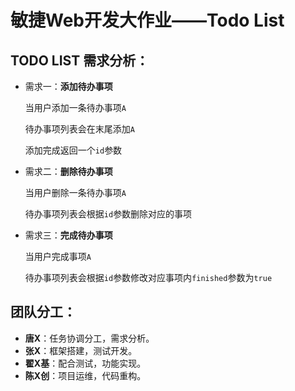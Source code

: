 # 敏捷Web开发大作业——Todo List

## TODO LIST 需求分析：

- 需求一：**添加待办事项**

  当用户添加一条待办事项`A`

  待办事项列表会在末尾添加`A`

  添加完成返回一个`id`参数

- 需求二：**删除待办事项**

  当用户删除一条待办事项`A`

  待办事项列表会根据`id`参数删除对应的事项

- 需求三：**完成待办事项**

  当用户完成事项`A`

  待办事项列表会根据`id`参数修改对应事项内`finished`参数为`true`

## 团队分工：

- **唐X**：任务协调分工，需求分析。
- **张X**：框架搭建，测试开发。
- **翟X基**：配合测试，功能实现。
- **陈X创**：项目运维，代码重构。
